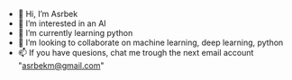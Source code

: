 - 👋 Hi, I’m Asrbek 
- 👀 I’m interested in an AI 
- 🌱 I’m currently learning python
- 💞️ I’m looking to collaborate on machine learning, deep learning, python
- 📫 If you have quesions, chat me trough the next email account "asrbekm@gmail.com"


